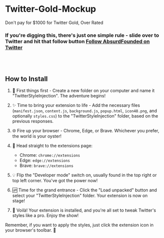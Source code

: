 # Twitter-Gold-Mockup
Don't pay for $1000 for Twitter Gold, Over Rated 

### If you're digging this, there's just one simple rule - slide over to Twitter and hit that follow button [Follow AbsurdFounded on Twitter](https://twitter.com/absurdfounder)

<br>
<br>

## How to Install

1. 🚀 First things first - Create a new folder on your computer and name it "TwitterStyleInjection". The adventure begins!

2. ✨ Time to bring your extension to life - Add the necessary files (`manifest.json`, `content.js`, `background.js`, `popup.html`, `icon48.png`, and optionally `styles.css`) to the "TwitterStyleInjection" folder, based on the previous responses.

3. 🌐 Fire up your browser - Chrome, Edge, or Brave. Whichever you prefer, the world is your oyster!

4. 🎯 Head straight to the extensions page:
   - Chrome: `chrome://extensions`
   - Edge: `edge://extensions`
   - Brave: `brave://extensions`

5. 💡 Flip the "Developer mode" switch on, usually found in the top right or top left corner. You've got the power now!

6. 🆙 Time for the grand entrance - Click the "Load unpacked" button and select your "TwitterStyleInjection" folder. Your extension is now on stage!

7. 🎉 Voilà! Your extension is installed, and you're all set to tweak Twitter's styles like a pro. Enjoy the show!

Remember, if you want to apply the styles, just click the extension icon in your browser's toolbar. 🌟
